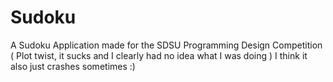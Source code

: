 # Sudoku
A Sudoku Application made for the SDSU Programming Design Competition
( Plot twist, it sucks and I clearly had no idea what I was doing )
I think it also just crashes sometimes :)

